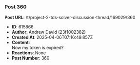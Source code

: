 ### Post 360
**Post URL**: /t/project-2-tds-solver-discussion-thread/169029/360
- **ID**: 615866
- **Author**: Andrew David (23f1002382)
- **Created At**: 2025-04-06T07:16:49.857Z
- **Content**:  
  Now my token is expired?
- **Reactions**: None
- **Post Number**: 360

